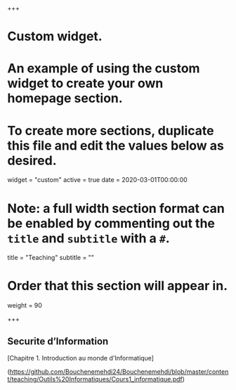 +++
# Custom widget.
# An example of using the custom widget to create your own homepage section.
# To create more sections, duplicate this file and edit the values below as desired.
widget = "custom"
active = true
date = 2020-03-01T00:00:00

# Note: a full width section format can be enabled by commenting out the `title` and `subtitle` with a `#`.
title = "Teaching"
subtitle = ""

# Order that this section will appear in.
weight = 90

+++
## Securite  d’Information


[Chapitre 1. Introduction au monde d'Informatique]

(https://github.com/Bouchenemehdi24/Bouchenemehdi/blob/master/content/teaching/Outils%20Informatiques/Cours1_informatique.pdf)


</br>

